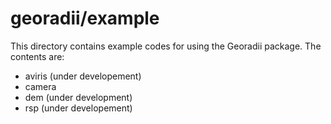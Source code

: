 # georadii/example

This directory contains example codes for using the Georadii package. The contents are:
 - aviris (under developement)
 - camera
 - dem (under development)
 - rsp (under developement)
